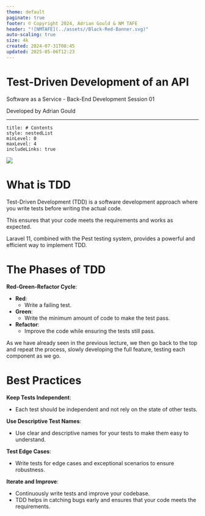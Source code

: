 ```yaml
---
theme: default
paginate: true
footer: © Copyright 2024, Adrian Gould & NM TAFE
header: "![NMTAFE](../assets//Black-Red-Banner.svg)"
auto-scaling: true
size: 4k
created: 2024-07-31T08:45
updated: 2025-05-06T12:23
---
```


# Test-Driven Development of an API

Software as a Service - Back-End Development
Session 01

Developed by Adrian Gould

---


```table-of-contents
title: # Contents
style: nestedList
minLevel: 0
maxLevel: 4
includeLinks: true
```

![](TDD-Circle@1x.svg)

# What is TDD

Test-Driven Development (TDD) is a software development approach where you write tests before writing the actual code.

This ensures that your code meets the requirements and works as expected.

Laravel 11, combined with the Pest testing system, provides a powerful and efficient way to implement TDD.

# The Phases of TDD

**Red-Green-Refactor Cycle**:

- **Red**: 
	- Write a failing test.
- **Green**: 
	- Write the minimum amount of code to make the test pass.
- **Refactor**: 
	- Improve the code while ensuring the tests still pass.

As we have already seen in the previous lecture, we then go back to the top and repeat the process, slowly developing the full feature, testing each component as we go.


# Best Practices

**Keep Tests Independent**:
  - Each test should be independent and not rely on the state of other tests.

**Use Descriptive Test Names**:
  - Use clear and descriptive names for your tests to make them easy to understand.

**Test Edge Cases**:
  - Write tests for edge cases and exceptional scenarios to ensure robustness.

**Iterate and Improve**:
  - Continuously write tests and improve your codebase. 
  - TDD helps in catching bugs early and ensures that your code meets the requirements.

